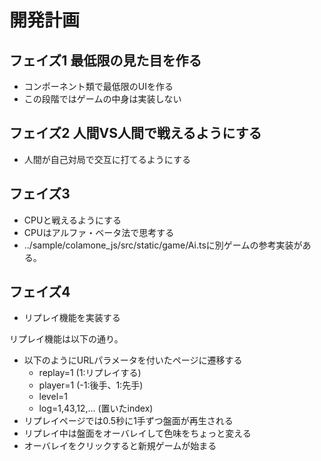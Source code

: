# 開発計画

## フェイズ1 最低限の見た目を作る
* コンポーネント類で最低限のUIを作る
* この段階ではゲームの中身は実装しない

## フェイズ2 人間VS人間で戦えるようにする
* 人間が自己対局で交互に打てるようにする

## フェイズ3
* CPUと戦えるようにする
* CPUはアルファ・ベータ法で思考する
* ../sample/colamone_js/src/static/game/Ai.tsに別ゲームの参考実装がある。


## フェイズ4
* リプレイ機能を実装する

リプレイ機能は以下の通り。
* 以下のようにURLパラメータを付いたページに遷移する
    * replay=1 (1:リプレイする)
    * player=1 (-1:後手、1:先手)
    * level=1
    * log=1,43,12,... (置いたindex)
* リプレイページでは0.5秒に1手ずつ盤面が再生される
* リプレイ中は盤面をオーバレイして色味をちょっと変える
* オーバレイをクリックすると新規ゲームが始まる